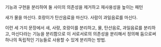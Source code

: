 
기능과 구현을 분리하여 둘 사이의 의존성을 제거하고 재사용성을 높이는 패턴

새가 물을 마신다.
호랑이가 탄산음료을 마신다.
사람이 과일음료를 마신다.

이런 세 가지 문장에서 새, 사랑, 호랑이를 분리하고, 물, 탄산음로, 과일음료를 분리하고, 마신다라는 기능을 분리함으로 이 서로서로의 의존성을 분리해서 정의해 둠으로써 하나의 독립적인 기능들로 사용할 수 있게 분리하는 방법.
